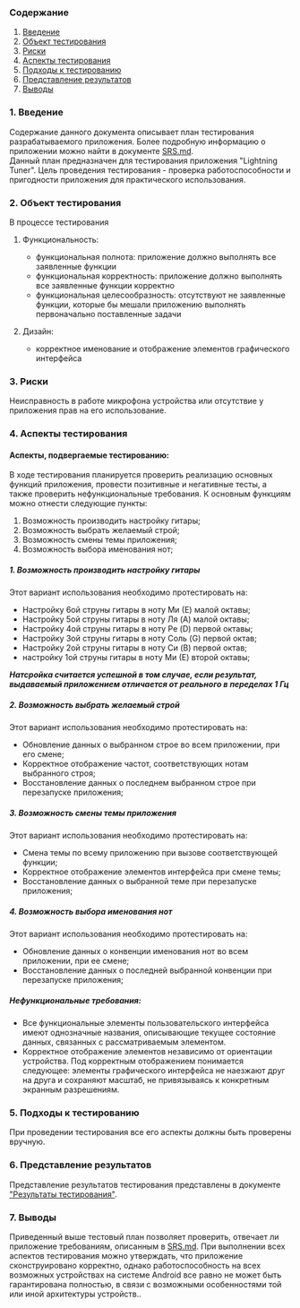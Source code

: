﻿### Содержание
1. [Введение](#1)
2. [Объект тестирования](#2)
3. [Риски](#4)
4. [Аспекты тестирования](#5)<br>
5. [Подходы к тестированию](#6)
6. [Представление результатов](#7)
7. [Выводы](#8)

<a name="1"></a>
### 1. Введение
Содержание данного документа описывает план тестирования разрабатываемого приложения. Более подробную информацию о приложении можно найти в документе [SRS.md](https://github.com/NasterVill/LightningTunerV2/blob/master/Documents/Requirements/Requirements.md).  
Данный план предназначен для тестирования приложения "Lightning Tuner". Цель проведения тестирования - проверка работоспособности и пригодности приложения для практического использования.

<a name="2"></a>
### 2. Объект тестирования

В процессе тестирования 

1. Функциональность:
	+ функциональная полнота: приложение должно выполнять все заявленные функции
	+ функциональная корректность: приложение должно выполнять все заявленные функции корректно
	+ функциональная целесообразность: отсутствуют не заявленные функции, которые бы мешали приложению выполнять первоначально поставленные задачи

2. Дизайн:
    + корректное именование и отображение элементов графического интерфейса

<a name="3"></a>
### 3. Риски

Неисправность в работе микрофона устройства или отсутствие у приложения прав на его использование.

<a name="4"></a>
### 4. Аспекты тестирования

#### Аспекты, подвергаемые тестированию:

В ходе тестирования планируется проверить реализацию основных функций приложения, провести позитивные и негативные тесты, а также проверить нефункциональные требования.
К основным функциям можно отнести следующие пункты:
1) Возможность производить настройку гитары;
2) Возможность выбрать желаемый строй;
3) Возможность смены темы приложения;
4) Возможность выбора именования нот;

##### 1. Возможность производить настройку гитары
Этот вариант использования необходимо протестировать на:
* Настройку 6ой струны гитары в ноту Ми (Е) малой октавы;
* Настройку 5ой струны гитары в ноту Ля (A) малой октавы;
* Настройку 4ой струны гитары в ноту Ре (D) первой октавы;
* Настройку 3ой струны гитары в ноту Соль (G) первой октав;
* Настройку 2ой струны гитары в ноту Си (B) первой октав;
* настройку 1ой струны гитары в ноту Ми (Е) второй октавы;

***Натсройка считается успешной в том случае, если результат, выдаваемый приложением отличается от реального в переделах 1 Гц***

##### 2. Возможность выбрать желаемый строй
Этот вариант использования необходимо протестировать на:
* Обновление данных о выбранном строе во всем приложении, при его смене;
* Корректное отображение частот, соответствующих нотам выбранного строя;
* Восстановление данных о последнем выбранном строе при перезапуске приложения;

##### 3. Возможность смены темы приложения
Этот вариант использования необходимо протестировать на:
* Смена темы по всему приложению при вызове соответствующей функции;
* Корректное отображение элементов интерфейса при смене темы;
* Восстановление данных о выбранной теме при перезапуске приложения;

##### 4. Возможность выбора именования нот
Этот вариант использования необходимо протестировать на:
* Обновление данных о конвенции именования нот во всем приложении, при ее смене;
* Восстановление данных о последней выбранной конвенции при перезапуске приложения;

##### Нефункциональные требования:
* Все функциональные элементы пользовательского интерфейса имеют однозначные названия, описывающие текущее состояние данных, связанных с рассматриваемым элементом.
* Корректное отображение элементов независимо от ориентации устройства. Под корректным отображением понимается следующее: элементы графического интерфейса не наезжают друг на друга и сохраняют масштаб, не привязываясь к конкретным экранным разрешениям.

<a name="5"></a>
### 5. Подходы к тестированию
При проведении тестирования все его аспекты должны быть проверены вручную.

<a name="6"></a>
### 6. Представление результатов

Представление результатов тестирования представлены в документе ["Результаты тестирования"](https://github.com/NasterVill/LightningTunerV2/blob/master/Documents/Testing/TestResults.md).

<a name="7"></a>
### 7. Выводы
Приведенный выше тестовый план позволяет проверить, отвечает ли приложение требованиям, описанным в [SRS.md](https://github.com/NasterVill/LightningTunerV2/blob/master/Documents/Requirements/Requirements.md). При выполнении всех аспектов тестирования можно утверждать, что приложение сконструировано корректно, однако работоспособность на всех возможных устройствах на системе Android все равно не может быть гарантирована полностью, в связи с возможными особенностями той или иной архитектуры устройств..